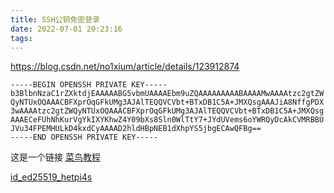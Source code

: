 ```yaml
---
title: SSH公钥免密登录
date: 2022-07-01 20:23:16
tags:
---
```



https://blog.csdn.net/no1xium/article/details/123912874


```raspberry4+
-----BEGIN OPENSSH PRIVATE KEY-----
b3BlbnNzaC1rZXktdjEAAAAABG5vbmUAAAAEbm9uZQAAAAAAAAABAAAAMwAAAAtzc2gtZW
QyNTUxOQAAACBFXprOqGFkUMg3AJAlTEQQVCVbt+BTxDB1C5A+JMXQsgAAAJiA8NffgPDX
3wAAAAtzc2gtZWQyNTUxOQAAACBFXprOqGFkUMg3AJAlTEQQVCVbt+BTxDB1C5A+JMXQsg
AAAECeFUhNhKurVgYkIXYKhwZ4Y09bXs8Sln0WlTtY7+JYdUVems6oYWRQyDcAkCVMRBBU
JVu34FPEMHULkD4kxdCyAAAAD2hldHBpNEB1dXhpYS5jbgECAwQFBg==
-----END OPENSSH PRIVATE KEY-----

```


这是一个链接 [菜鸟教程](https://www.runoob.com)

[id_ed25519_hetpi4s](ssh-pub-login/id_ed25519_hetpi4s "公司树莓派4B+")